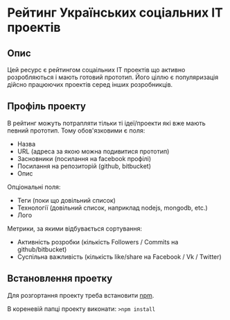 Рейтинг Українських соціальних IT проектів
=============

Опис
-----
Цей ресурс є рейтингом соцаільних IT проектів що активно розробляються і мають готовий прототип. Його ціллю є популяризація дійсно працюючих проектів серед інших розробникців.

Профіль проекту
---------------
В рейтинг можуть потрапляти тільки ті ідеї/проекти які вже мають певний прототип. 
Тому обов'язковими є поля:
  - Назва
  - URL (адреса за якою можна подивитися прототип)
  - Засновники (посилання на facebook профілі)
  - Посилання на репозиторій (github, bitbucket)
  - Опис

Опціональні поля:
  - Теги (поки що довільний список)
  - Технології (довільний список, наприклад nodejs, mongodb, etc.)
  - Лого

 Метрики, за якими відбувається сортування:
  - Активність розробки (кількість Followers / Commits на github/bitbucket)
  - Суспільна важливість (кількість like/share на Facebook / Vk / Twitter)



Встановлення проетку
--------------------
Для розгортання проекту треба встановити [npm](http://howtonode.org/introduction-to-npm).

В кореневій папці проекту виконати:
`>npm install`
